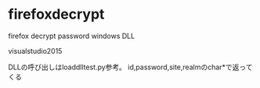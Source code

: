 # firefoxdecrypt
firefox decrypt password windows DLL

visualstudio2015

DLLの呼び出しはloaddlltest.py参考。
id,password,site,realmのchar*で返ってくる

